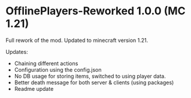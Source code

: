 # OfflinePlayers-Reworked 1.0.0 (MC 1.21)

Full rework of the mod. Updated to minecraft version 1.21.

Updates:  
- Chaining different actions
- Configuration using the config.json
- No DB usage for storing items, switched to using player data.
- Better death message for both server & clients (using packages)
- Readme update
